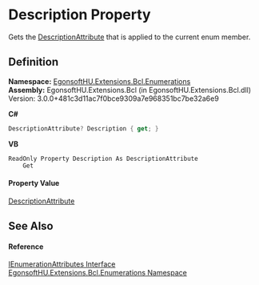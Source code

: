 # Description Property


Gets the <a href="https://learn.microsoft.com/dotnet/api/system.componentmodel.descriptionattribute" target="_blank" rel="noopener noreferrer">DescriptionAttribute</a> that is applied to the current enum member.



## Definition
**Namespace:** <a href="N_EgonsoftHU_Extensions_Bcl_Enumerations.md">EgonsoftHU.Extensions.Bcl.Enumerations</a>  
**Assembly:** EgonsoftHU.Extensions.Bcl (in EgonsoftHU.Extensions.Bcl.dll) Version: 3.0.0+481c3d11ac7f0bce9309a7e968351bc7be32a6e9

**C#**
``` C#
DescriptionAttribute? Description { get; }
```
**VB**
``` VB
ReadOnly Property Description As DescriptionAttribute
	Get
```



#### Property Value
<a href="https://learn.microsoft.com/dotnet/api/system.componentmodel.descriptionattribute" target="_blank" rel="noopener noreferrer">DescriptionAttribute</a>

## See Also


#### Reference
<a href="T_EgonsoftHU_Extensions_Bcl_Enumerations_IEnumerationAttributes.md">IEnumerationAttributes Interface</a>  
<a href="N_EgonsoftHU_Extensions_Bcl_Enumerations.md">EgonsoftHU.Extensions.Bcl.Enumerations Namespace</a>  
